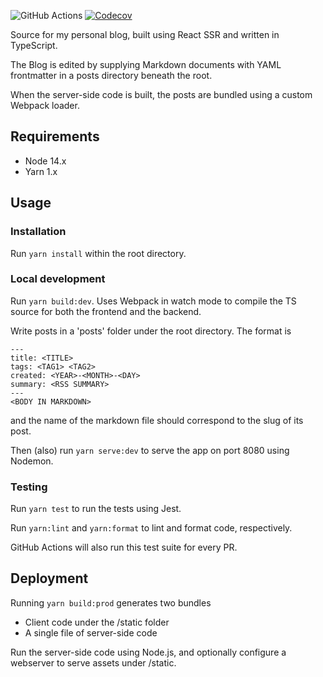 ![GitHub Actions](https://github.com/kaoengine/kaoengine.in/workflows/Test/badge.svg)
[![Codecov](https://codecov.io/gh/kaoengine/kaoengine.in/branch/master/graph/badge.svg)](https://codecov.io/gh/kaoengine/kaoengine.in)

Source for my personal blog, built using React SSR and written in TypeScript.

The Blog is edited by supplying Markdown documents with YAML frontmatter in a posts directory beneath the root.

When the server-side code is built, the posts are bundled using a custom Webpack loader.

## Requirements

- Node 14.x
- Yarn 1.x

## Usage

### Installation

Run `yarn install` within the root directory.

### Local development

Run `yarn build:dev`. Uses Webpack in watch mode to compile the TS source for both the frontend and the backend.

Write posts in a 'posts' folder under the root directory. The format is

```
---
title: <TITLE>
tags: <TAG1> <TAG2>
created: <YEAR>-<MONTH>-<DAY>
summary: <RSS SUMMARY>
---
<BODY IN MARKDOWN>
```

and the name of the markdown file should correspond to the slug of its post.

Then (also) run `yarn serve:dev` to serve the app on port 8080 using Nodemon.

### Testing

Run `yarn test` to run the tests using Jest.

Run `yarn:lint` and `yarn:format` to lint and format code, respectively.

GitHub Actions will also run this test suite for every PR.

## Deployment

Running `yarn build:prod` generates two bundles

- Client code under the /static folder
- A single file of server-side code

Run the server-side code using Node.js, and optionally configure a webserver to serve assets under /static.
